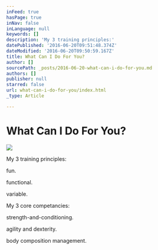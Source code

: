 ```yaml
---
inFeed: true
hasPage: true
inNav: false
inLanguage: null
keywords: []
description: 'My 3 training principles:'
datePublished: '2016-06-20T09:51:48.374Z'
dateModified: '2016-06-20T09:50:59.167Z'
title: What Can I Do For You?
author: []
sourcePath: _posts/2016-06-20-what-can-i-do-for-you.md
authors: []
publisher: null
starred: false
url: what-can-i-do-for-you/index.html
_type: Article

---
```

# What Can I Do For You?
![](https://the-grid-user-content.s3-us-west-2.amazonaws.com/b5cd4ed6-f3a6-4f34-8963-5acd8c428850.jpg)

My 3 training principles:

fun.

functional.

variable.

My 3 core competancies:

strength-and-conditioning.

agility and dexterity.

body composition management.